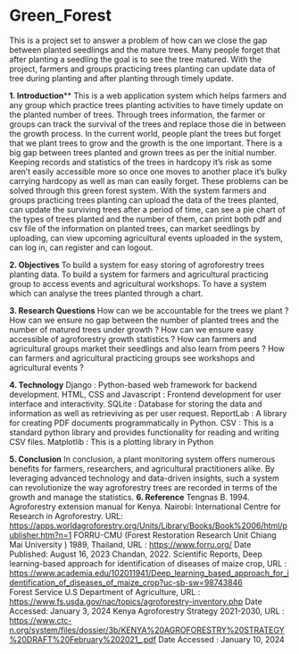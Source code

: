 # Green_Forest
This is a project set to answer a problem of how can we close the gap between planted seedlings and the mature trees. Many people forget that after planting a seedling the goal is to see the tree matured. With the project, farmers and groups practicing trees planting can update data of tree during planting and after planting through timely update.


**1.	Introduction****
This is a web application system which helps farmers and any group which practice trees planting activities to have timely update on the planted number of trees. Through trees information, the farmer or groups can track the survival of the trees and replace those die in between the growth process. In the current world, people plant the trees but forget that we plant trees to grow and the growth is the one important. 
There is a big gap between trees planted and grown trees as per the initial number. Keeping records and statistics of the trees in hardcopy it’s risk as some aren’t easily accessible more so once one moves to another place it’s bulky carrying hardcopy as well as man can easily forget. These problems can be solved through this green forest system.
With the system farmers and groups practicing trees planting can upload the data of the trees planted, can update the surviving trees after a period of time, can see a pie chart of the types of trees planted and the number of them, can print both pdf and csv file of the information on planted trees, can market seedlings by uploading, can view upcoming agricultural events uploaded in the system, can log in, can register and can logout.

**2.	Objectives**
To build a system for easy storing of agroforestry trees planting data.
To build a system for farmers and agricultural practicing group to access events and agricultural workshops.
To have a system which can analyse the trees planted through a chart.

**3.	Research Questions**
How can we be accountable for the trees we plant ?
How can we ensure no gap between the number of planted trees and the number of matured trees under growth ?
How can we ensure easy accessible of agroforestry growth statistics ?
How can farmers and agricultural groups market their seedlings and also learn from peers ?
How can farmers and agricultural practicing groups see workshops and agricultural events ?

**4.	Technology**
Django : Python-based web framework for backend development.
HTML, CSS and Javascript : Frontend development for user interface and interactivity.
SQLite : Database for storing the data and information as well as retrieviving as per user request.
ReportLab : A library for creating PDF documents programmatically in Python.
CSV : This is a standard python library and provides functionality for reading and writing CSV files.
Matplotlib : This is a plotting library in Python

**5.	Conclusion**
In conclusion, a plant monitoring system offers numerous benefits for farmers, researchers, and agricultural practitioners alike. By leveraging advanced technology and data-driven insights, such a system can revolutionize the way agroforestry trees are recorded in terms of the growth and manage the statistics. 
**6.	Reference**
Tengnas B. 1994. Agroforestry extension manual for Kenya. Nairobi: International Centre for Research in Agroforestry. URL: https://apps.worldagroforestry.org/Units/Library/Books/Book%2006/html/publisher.htm?n=1 
FORRU-CMU (Forest Restoration Research Unit Chiang Mai University ) 1989, Thailand, URL : https://www.forru.org/  Date Published: August 16, 2023
Chandan, 2022. Scientific Reports, Deep learning-based approach for identification of diseases of maize crop, URL : https://www.academia.edu/102011941/Deep_learning_based_approach_for_identification_of_diseases_of_maize_crop?uc-sb-sw=98743846  
Forest Service U.S Department of Agriculture, URL : https://www.fs.usda.gov/nac/topics/agroforestry-inventory.php    Date Accessed: January 3, 2024
Kenya Agroforestry Strategy 2021-2030, URL : https://www.ctc-n.org/system/files/dossier/3b/KENYA%20AGROFORESTRY%20STRATEGY%20DRAFT%20February%202021_.pdf    Date Accessed : January 10, 2024

